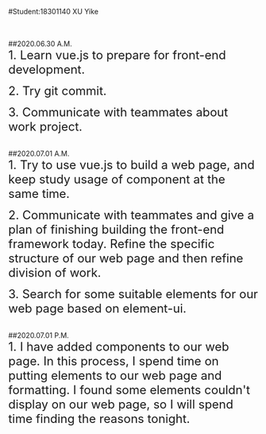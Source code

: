 #Student:18301140 XU Yike

<br/><br/>
##2020.06.30 A.M.
<br/>
<font size=5>1. Learn vue.js to prepare for front-end development.</font>

<font size=5>2. Try git commit.</font>

<font size=5>3. Communicate with teammates about work project.</font>

<br/>
##2020.07.01 A.M.
<br/>
<font size=5>1. Try to use vue.js to build a web page, and keep study usage of component at the same time.</font>

<font size=5>2. Communicate with teammates and give a plan of finishing building the front-end framework today. Refine the specific structure of our web page and then refine division of work.</font>

<font size=5>3. Search for some suitable elements for our web page based on element-ui.</font>

<br/>
##2020.07.01 P.M.
<br/>
<font size=5>1. I have added components to our web page. In this process, I spend time on putting elements to our web page and formatting. I found some elements couldn't display on our web page, so I will spend time finding the reasons tonight.</font>